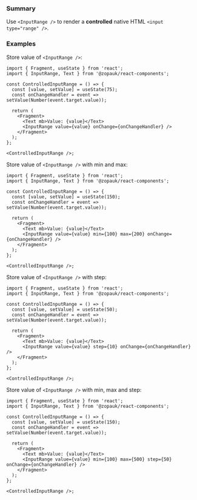 ### Summary

Use `<InputRange />` to render a **controlled** native HTML `<input type="range" />`.

### Examples

Store value of `<InputRange />`:

```tsx
import { Fragment, useState } from 'react';
import { InputRange, Text } from '@zopauk/react-components';

const ControlledInputRange = () => {
  const [value, setValue] = useState(75);
  const onChangeHandler = event => setValue(Number(event.target.value));

  return (
    <Fragment>
      <Text mb>Value: {value}</Text>
      <InputRange value={value} onChange={onChangeHandler} />
    </Fragment>
  );
};

<ControlledInputRange />;
```

Store value of `<InputRange />` with min and max:

```tsx
import { Fragment, useState } from 'react';
import { InputRange, Text } from '@zopauk/react-components';

const ControlledInputRange = () => {
  const [value, setValue] = useState(150);
  const onChangeHandler = event => setValue(Number(event.target.value));

  return (
    <Fragment>
      <Text mb>Value: {value}</Text>
      <InputRange value={value} min={100} max={200} onChange={onChangeHandler} />
    </Fragment>
  );
};

<ControlledInputRange />;
```

Store value of `<InputRange />` with step:

```tsx
import { Fragment, useState } from 'react';
import { InputRange, Text } from '@zopauk/react-components';

const ControlledInputRange = () => {
  const [value, setValue] = useState(50);
  const onChangeHandler = event => setValue(Number(event.target.value));

  return (
    <Fragment>
      <Text mb>Value: {value}</Text>
      <InputRange value={value} step={10} onChange={onChangeHandler} />
    </Fragment>
  );
};

<ControlledInputRange />;
```

Store value of `<InputRange />` with min, max and step:

```tsx
import { Fragment, useState } from 'react';
import { InputRange, Text } from '@zopauk/react-components';

const ControlledInputRange = () => {
  const [value, setValue] = useState(150);
  const onChangeHandler = event => setValue(Number(event.target.value));

  return (
    <Fragment>
      <Text mb>Value: {value}</Text>
      <InputRange value={value} min={100} max={500} step={50} onChange={onChangeHandler} />
    </Fragment>
  );
};

<ControlledInputRange />;
```
